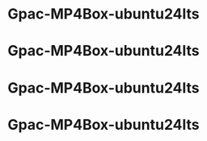 # Gpac-MP4Box-ubuntu24lts
# Gpac-MP4Box-ubuntu24lts
# Gpac-MP4Box-ubuntu24lts
# Gpac-MP4Box-ubuntu24lts
